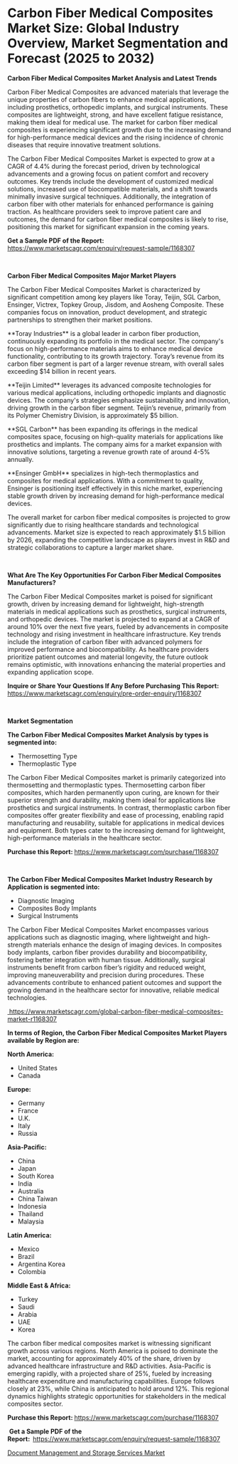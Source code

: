 <p><h1>Carbon Fiber Medical Composites Market Size: Global Industry Overview, Market Segmentation and Forecast (2025 to 2032)</h1></p><p><strong>Carbon Fiber Medical Composites Market Analysis and Latest Trends</strong></p>
<p><p>Carbon Fiber Medical Composites are advanced materials that leverage the unique properties of carbon fibers to enhance medical applications, including prosthetics, orthopedic implants, and surgical instruments. These composites are lightweight, strong, and have excellent fatigue resistance, making them ideal for medical use. The market for carbon fiber medical composites is experiencing significant growth due to the increasing demand for high-performance medical devices and the rising incidence of chronic diseases that require innovative treatment solutions.</p><p>The Carbon Fiber Medical Composites Market is expected to grow at a CAGR of 4.4% during the forecast period, driven by technological advancements and a growing focus on patient comfort and recovery outcomes. Key trends include the development of customized medical solutions, increased use of biocompatible materials, and a shift towards minimally invasive surgical techniques. Additionally, the integration of carbon fiber with other materials for enhanced performance is gaining traction. As healthcare providers seek to improve patient care and outcomes, the demand for carbon fiber medical composites is likely to rise, positioning this market for significant expansion in the coming years.</p></p>
<p><strong>Get a Sample PDF of the Report:&nbsp;</strong> <a href="https://www.marketscagr.com/enquiry/request-sample/1168307?utm_campaign=2136&utm_medium=2&utm_source=Github&utm_content=ia&utm_term=29032025&utm_id=carbon-fiber-medical-composites">https://www.marketscagr.com/enquiry/request-sample/1168307</a></p>
<p>&nbsp;</p>
<p><strong>Carbon Fiber Medical Composites Major Market Players</strong></p>
<p><p>The Carbon Fiber Medical Composites Market is characterized by significant competition among key players like Toray, Teijin, SGL Carbon, Ensinger, Victrex, Topkey Group, Jisdom, and Aosheng Composite. These companies focus on innovation, product development, and strategic partnerships to strengthen their market positions.</p><p>**Toray Industries** is a global leader in carbon fiber production, continuously expanding its portfolio in the medical sector. The company's focus on high-performance materials aims to enhance medical device functionality, contributing to its growth trajectory. Toray’s revenue from its carbon fiber segment is part of a larger revenue stream, with overall sales exceeding $14 billion in recent years.</p><p>**Teijin Limited** leverages its advanced composite technologies for various medical applications, including orthopedic implants and diagnostic devices. The company's strategies emphasize sustainability and innovation, driving growth in the carbon fiber segment. Teijin’s revenue, primarily from its Polymer Chemistry Division, is approximately $5 billion.</p><p>**SGL Carbon** has been expanding its offerings in the medical composites space, focusing on high-quality materials for applications like prosthetics and implants. The company aims for a market expansion with innovative solutions, targeting a revenue growth rate of around 4-5% annually.</p><p>**Ensinger GmbH** specializes in high-tech thermoplastics and composites for medical applications. With a commitment to quality, Ensinger is positioning itself effectively in this niche market, experiencing stable growth driven by increasing demand for high-performance medical devices.</p><p>The overall market for carbon fiber medical composites is projected to grow significantly due to rising healthcare standards and technological advancements. Market size is expected to reach approximately $1.5 billion by 2026, expanding the competitive landscape as players invest in R&D and strategic collaborations to capture a larger market share.</p></p>
<p>&nbsp;</p>
<p><strong>What Are The Key Opportunities For Carbon Fiber Medical Composites Manufacturers?</strong></p>
<p><p>The Carbon Fiber Medical Composites market is poised for significant growth, driven by increasing demand for lightweight, high-strength materials in medical applications such as prosthetics, surgical instruments, and orthopedic devices. The market is projected to expand at a CAGR of around 10% over the next five years, fueled by advancements in composite technology and rising investment in healthcare infrastructure. Key trends include the integration of carbon fiber with advanced polymers for improved performance and biocompatibility. As healthcare providers prioritize patient outcomes and material longevity, the future outlook remains optimistic, with innovations enhancing the material properties and expanding application scope.</p></p>
<p><strong>Inquire or Share Your Questions If Any Before Purchasing This Report:</strong> <a href="https://www.marketscagr.com/enquiry/pre-order-enquiry/1168307?utm_campaign=2136&utm_medium=2&utm_source=Github&utm_content=ia&utm_term=29032025&utm_id=carbon-fiber-medical-composites">https://www.marketscagr.com/enquiry/pre-order-enquiry/1168307</a></p>
<p>&nbsp;</p>
<p><strong>Market Segmentation</strong></p>
<p><strong>The Carbon Fiber Medical Composites Market Analysis by types is segmented into:</strong></p>
<p><ul><li>Thermosetting Type</li><li>Thermoplastic Type</li></ul></p>
<p><p>The Carbon Fiber Medical Composites market is primarily categorized into thermosetting and thermoplastic types. Thermosetting carbon fiber composites, which harden permanently upon curing, are known for their superior strength and durability, making them ideal for applications like prosthetics and surgical instruments. In contrast, thermoplastic carbon fiber composites offer greater flexibility and ease of processing, enabling rapid manufacturing and reusability, suitable for applications in medical devices and equipment. Both types cater to the increasing demand for lightweight, high-performance materials in the healthcare sector.</p></p>
<p><strong>Purchase this Report:&nbsp;</strong><a href="https://www.marketscagr.com/purchase/1168307?utm_campaign=2136&utm_medium=2&utm_source=Github&utm_content=ia&utm_term=29032025&utm_id=carbon-fiber-medical-composites">https://www.marketscagr.com/purchase/1168307</a></p>
<p>&nbsp;</p>
<p><strong>The Carbon Fiber Medical Composites Market Industry Research by Application is segmented into:</strong></p>
<p><ul><li>Diagnostic Imaging</li><li>Composites Body Implants</li><li>Surgical Instruments</li></ul></p>
<p><p>The Carbon Fiber Medical Composites Market encompasses various applications such as diagnostic imaging, where lightweight and high-strength materials enhance the design of imaging devices. In composites body implants, carbon fiber provides durability and biocompatibility, fostering better integration with human tissue. Additionally, surgical instruments benefit from carbon fiber’s rigidity and reduced weight, improving maneuverability and precision during procedures. These advancements contribute to enhanced patient outcomes and support the growing demand in the healthcare sector for innovative, reliable medical technologies.</p></p>
<p><a href="https://www.marketscagr.com/global-carbon-fiber-medical-composites-market-r1168307?utm_campaign=2136&utm_medium=2&utm_source=Github&utm_content=ia&utm_term=29032025&utm_id=carbon-fiber-medical-composites">&nbsp;https://www.marketscagr.com/global-carbon-fiber-medical-composites-market-r1168307</a></p>
<p><strong>In terms of Region, the Carbon Fiber Medical Composites Market Players available by Region are:</strong></p>
<p>
    <p> <strong> North America: </strong>
        <ul>
            <li>United States</li>
            <li>Canada</li>
        </ul>
        </p> 
    <p> <strong> Europe: </strong>
        <ul>
            <li>Germany</li>
            <li>France</li>
            <li>U.K.</li>
            <li>Italy</li>
            <li>Russia</li>
        </ul>
        </p> 
    <p> <strong> Asia-Pacific: </strong>
        <ul>
            <li>China</li>
            <li>Japan</li>
            <li>South Korea</li>
            <li>India</li>
            <li>Australia</li>
            <li>China Taiwan</li>
            <li>Indonesia</li>
            <li>Thailand</li>
            <li>Malaysia</li>
        </ul>
        </p> 
    <p> <strong> Latin America: </strong>
        <ul>
            <li>Mexico</li>
            <li>Brazil</li>
            <li>Argentina Korea</li>
            <li>Colombia</li>
        </ul>
        </p> 
    <p> <strong> Middle East & Africa: </strong>
        <ul>
            <li>Turkey</li>
            <li>Saudi</li>
            <li>Arabia</li>
            <li>UAE</li>
            <li>Korea</li>
        </ul>
    </p>
    </p>
<p><p>The carbon fiber medical composites market is witnessing significant growth across various regions. North America is poised to dominate the market, accounting for approximately 40% of the share, driven by advanced healthcare infrastructure and R&D activities. Asia-Pacific is emerging rapidly, with a projected share of 25%, fueled by increasing healthcare expenditure and manufacturing capabilities. Europe follows closely at 23%, while China is anticipated to hold around 12%. This regional dynamics highlights strategic opportunities for stakeholders in the medical composites sector.</p></p>
<p><strong>Purchase this Report: </strong><a href="https://www.marketscagr.com/purchase/1168307?utm_campaign=2136&utm_medium=2&utm_source=Github&utm_content=ia&utm_term=29032025&utm_id=carbon-fiber-medical-composites">https://www.marketscagr.com/purchase/1168307</a></p>
<p>&nbsp;<strong>Get a Sample PDF of the Report:&nbsp;&nbsp;</strong><a href="https://www.marketscagr.com/enquiry/request-sample/1168307?utm_campaign=2136&utm_medium=2&utm_source=Github&utm_content=ia&utm_term=29032025&utm_id=carbon-fiber-medical-composites">https://www.marketscagr.com/enquiry/request-sample/1168307</a></p>
<p><strong></strong></p>
<p><p><a href="https://github.com/tona7vba/Market-Research-Report-List-1/blob/main/document-management-and-storage-services-market.md?utm_campaign=2136&utm_medium=2&utm_source=Github&utm_content=ia&utm_term=29032025&utm_id=carbon-fiber-medical-composites">Document Management and Storage Services Market</a></p></p>